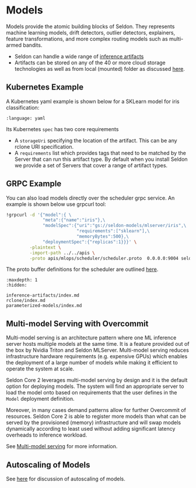 # Models

Models provide the atomic building blocks of Seldon. They represents machine learning models, drift detectors, outlier detectors, explainers, feature transformations, and more complex routing models such as multi-armed bandits.

 * Seldon can handle a wide range of [inference artifacts](./inference-artifacts/index.md)
 * Artifacts can be stored on any of the 40 or more cloud storage technologies as well as from local (mounted) folder as discussed [here](./rclone/index.md).

## Kubernetes Example

A Kubernetes yaml example is shown below for a SKLearn model for iris classification:

```{literalinclude} ../../../../samples/models/sklearn-iris-gs.yaml 
:language: yaml
```

Its Kubernetes `spec` has two core requirements

 * A `storageUri` specifying the location of the artifact. This can be any rclone URI specification.
 * A `requirements` list which provides tags that need to be matched by the Server that can run this artifact type. By default when you install Seldon we provide a set of Servers that cover a range of artifact types.


## GRPC Example

You can also load models directly over the scheduler grpc service. An example is shown below use grpcurl tool:

```bash
!grpcurl -d '{"model":{ \
              "meta":{"name":"iris"},\
              "modelSpec":{"uri":"gs://seldon-models/mlserver/iris",\
                           "requirements":["sklearn"],\
                           "memoryBytes":500},\
              "deploymentSpec":{"replicas":1}}}' \
         -plaintext \
         -import-path ../../apis \
         -proto apis/mlops/scheduler/scheduler.proto  0.0.0.0:9004 seldon.mlops.scheduler.Scheduler/LoadModel
```

The proto buffer definitions for the scheduler are outlined [here](../apis/scheduler/index.md).

```{toctree}
:maxdepth: 1
:hidden:

inference-artifacts/index.md
rclone/index.md
parameterized-models/index.md
```

## Multi-model Serving with Overcommit

Multi-model serving is an architecture pattern where one ML inference server hosts multiple models at the same time. It is a feature provided out of the box by Nvidia Triton and Seldon MLServer. Multi-model serving reduces infrastructure hardware requirements (e.g. expensive GPUs) which enables the deployment of a large number of models while making it efficient to operate the system at scale.

Seldon Core 2 leverages multi-model serving by design and it is the default option for deploying models. The system will find an appropriate server to load the model onto based on requirements that the user defines in the `Model` deployment definition.

Moreover, in many cases demand patterns allow for further Overcommit of resources. Seldon Core 2 is able to register more models than what can be served by the provisioned (memory) infrastructure and will swap models dynamically according to least used without adding significant latency overheads to inference workload.

See [Multi-model serving](mms/mms.md) for more information. 

## Autoscaling of Models

See [here](../kubernetes/autoscaling/index.md) for discussion of autoscaling of models.
